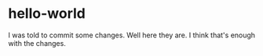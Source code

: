 # hello-world

I was told to commit some changes.
Well here they are.
I think that's enough with the changes.
